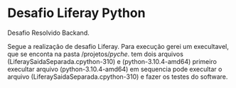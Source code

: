 # Desafio Liferay Python

 Desafio Resolvido Backand.
 
 Segue a realização de desafio Liferay.
 Para execução gerei um execultavel, que se enconta na pasta /projetos/_pyche_.
tem dois arquivos (LiferaySaidaSeparada.cpython-310) e (python-3.10.4-amd64) 
primeiro execultar arquivo (python-3.10.4-amd64) em sequencia pode execultar o arquivo (LiferaySaidaSeparada.cpython-310) e fazer os testes do software.

